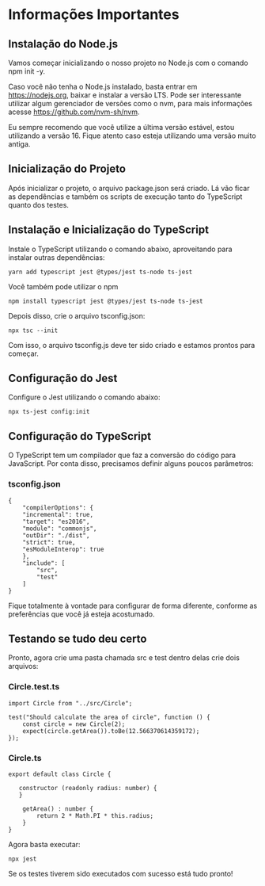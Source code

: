 # Informações Importantes

## Instalação do Node.js

Vamos começar inicializando o nosso projeto no Node.js com o comando npm init -y.

Caso você não tenha o Node.js instalado, basta entrar em https://nodejs.org, baixar e instalar a versão LTS. Pode ser interessante utilizar algum gerenciador de versões como o nvm, para mais informações acesse https://github.com/nvm-sh/nvm.

Eu sempre recomendo que você utilize a última versão estável, estou utilizando a versão 16. Fique atento caso esteja utilizando uma versão muito antiga.


## Inicialização do Projeto

Após inicializar o projeto, o arquivo package.json será criado. Lá vão ficar as dependências e também os scripts de execução tanto do TypeScript quanto dos testes.


## Instalação e Inicialização do TypeScript

Instale o TypeScript utilizando o comando abaixo, aproveitando para instalar outras dependências:

```
yarn add typescript jest @types/jest ts-node ts-jest
```

Você também pode utilizar o npm
```
npm install typescript jest @types/jest ts-node ts-jest
```

Depois disso, crie o arquivo tsconfig.json:
```
npx tsc --init
```

Com isso, o arquivo tsconfig.js deve ter sido criado e estamos prontos para começar.


## Configuração do Jest

Configure o Jest utilizando o comando abaixo:
```
npx ts-jest config:init
```



## Configuração do TypeScript

O TypeScript tem um compilador que faz a conversão do código para JavaScript. Por conta disso, precisamos definir alguns poucos parâmetros:

### tsconfig.json

```
{
    "compilerOptions": {
    "incremental": true,
    "target": "es2016",
    "module": "commonjs",
    "outDir": "./dist",
    "strict": true,
    "esModuleInterop": true
    },
    "include": [
        "src",
        "test"
    ]
}
```



Fique totalmente à vontade para configurar de forma diferente, conforme as preferências que você já esteja acostumado.


## Testando se tudo deu certo

Pronto, agora crie uma pasta chamada src e test dentro delas crie dois arquivos:

### Circle.test.ts

```
import Circle from "../src/Circle";

test("Should calculate the area of circle", function () {
    const circle = new Circle(2);
    expect(circle.getArea()).toBe(12.566370614359172);
});
```


### Circle.ts

```
export default class Circle {

   constructor (readonly radius: number) {
   }

    getArea() : number {
        return 2 * Math.PI * this.radius;
    }
}
```


Agora basta executar:

```
npx jest
```


Se os testes tiverem sido executados com sucesso está tudo pronto!

